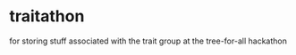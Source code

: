 traitathon
==========

for storing stuff associated with the trait group at the tree-for-all hackathon
